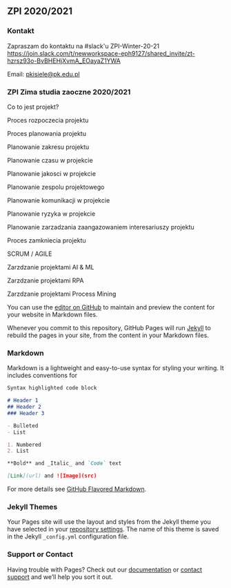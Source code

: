## ZPI 2020/2021

### Kontakt
Zapraszam do kontaktu na #slack'u
ZPI-Winter-20-21
https://join.slack.com/t/newworkspace-eph9127/shared_invite/zt-hzrsz93o-BvBHEHjXvmA_EOayaZ1YWA

Email: pkisiele@pk.edu.pl

### ZPI Zima studia zaoczne 2020/2021

Co to jest projekt?

Proces rozpoczecia projektu

Proces planowania projektu

Planowanie zakresu projektu

Planowanie czasu w projekcie

Planowanie jakosci w projekcie

Planowanie zespolu projektowego

Planowanie komunikacji w projekcie

Planowanie ryzyka w projekcie

Planowanie zarzadzania zaangazowaniem interesariuszy projektu

Proces zamkniecia projektu

SCRUM / AGILE

Zarzdzanie projektami AI & ML

Zarzdzanie projektami RPA

Zarzdzanie projektami Process Mining


You can use the [editor on GitHub](https://github.com/pkisiel77/pkisiel.github.io/edit/gh-pages/index.md) to maintain and preview the content for your website in Markdown files.

Whenever you commit to this repository, GitHub Pages will run [Jekyll](https://jekyllrb.com/) to rebuild the pages in your site, from the content in your Markdown files.

### Markdown

Markdown is a lightweight and easy-to-use syntax for styling your writing. It includes conventions for

```markdown
Syntax highlighted code block

# Header 1
## Header 2
### Header 3

- Bulleted
- List

1. Numbered
2. List

**Bold** and _Italic_ and `Code` text

[Link](url) and ![Image](src)
```

For more details see [GitHub Flavored Markdown](https://guides.github.com/features/mastering-markdown/).

### Jekyll Themes

Your Pages site will use the layout and styles from the Jekyll theme you have selected in your [repository settings](https://github.com/pkisiel77/pkisiel.github.io/settings). The name of this theme is saved in the Jekyll `_config.yml` configuration file.

### Support or Contact

Having trouble with Pages? Check out our [documentation](https://docs.github.com/categories/github-pages-basics/) or [contact support](https://github.com/contact) and we’ll help you sort it out.
